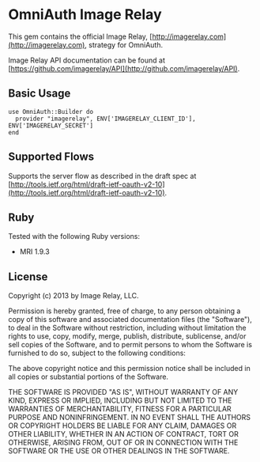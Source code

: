 # OmniAuth Image Relay

This gem contains the official Image Relay, [http://imagerelay.com](http://imagerelay.com), strategy for OmniAuth.

Image Relay API documentation can be found at [https://github.com/imagerelay/API](http://github.com/imagerelay/API).

## Basic Usage

    use OmniAuth::Builder do
      provider "imagerelay", ENV['IMAGERELAY_CLIENT_ID'], ENV['IMAGERELAY_SECRET']
    end

## Supported Flows

Supports the server flow as described in the draft spec at [http://tools.ietf.org/html/draft-ietf-oauth-v2-10](http://tools.ietf.org/html/draft-ietf-oauth-v2-10).

## Ruby

Tested with the following Ruby versions:

- MRI 1.9.3

## License

Copyright (c) 2013 by Image Relay, LLC.

Permission is hereby granted, free of charge, to any person obtaining a copy of this software and associated documentation files (the "Software"), to deal in the Software without restriction, including without limitation the rights to use, copy, modify, merge, publish, distribute, sublicense, and/or sell copies of the Software, and to permit persons to whom the Software is furnished to do so, subject to the following conditions:

The above copyright notice and this permission notice shall be included in all copies or substantial portions of the Software.

THE SOFTWARE IS PROVIDED "AS IS", WITHOUT WARRANTY OF ANY KIND, EXPRESS OR IMPLIED, INCLUDING BUT NOT LIMITED TO THE WARRANTIES OF MERCHANTABILITY, FITNESS FOR A PARTICULAR PURPOSE AND NONINFRINGEMENT. IN NO EVENT SHALL THE AUTHORS OR COPYRIGHT HOLDERS BE LIABLE FOR ANY CLAIM, DAMAGES OR OTHER LIABILITY, WHETHER IN AN ACTION OF CONTRACT, TORT OR OTHERWISE, ARISING FROM, OUT OF OR IN CONNECTION WITH THE SOFTWARE OR THE USE OR OTHER DEALINGS IN THE SOFTWARE.

